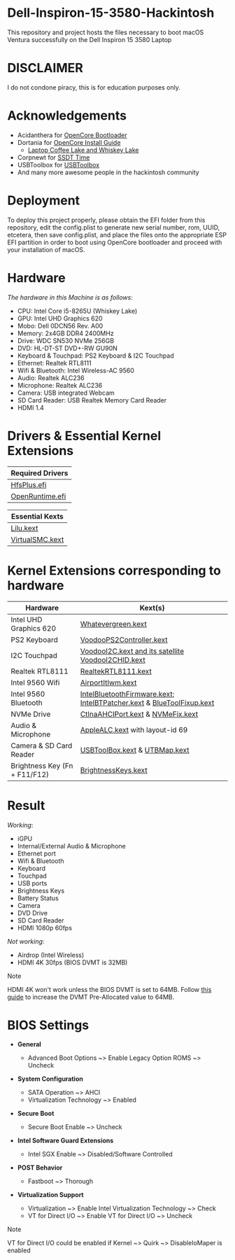 # Dell-Inspiron-15-3580-Hackintosh
This repository and project hosts the files necessary to boot macOS Ventura successfully on the Dell Inspiron 15 3580 Laptop

# DISCLAIMER
I do not condone piracy, this is for education purposes only.

# Acknowledgements
- Acidanthera for [OpenCore Bootloader](https://github.com/acidanthera/OpenCorePkg)
- Dortania for [OpenCore Install Guide](https://dortania.github.io/OpenCore-Install-Guide)
  -  [Laptop Coffee Lake and Whiskey Lake](https://dortania.github.io/OpenCore-Install-Guide/config-laptop.plist/coffee-lake.html)
- Corpnewt for [SSDT Time](https://github.com/corpnewt/SSDTTime)
- USBToolbox for [USBToolbox](https://github.com/USBToolBox)
- And many more awesome people in the hackintosh community
  
# Deployment
To deploy this project properly, please obtain the EFI folder from this repository, edit the config.plist to generate new serial number, rom, UUID, etcetera, then save config.plist, and place the files onto the appropriate ESP EFI partition in order to boot using OpenCore bootloader and proceed with your installation of macOS.

# Hardware
_The hardware in this Machine is as follows_:
- CPU: Intel Core i5-8265U (Whiskey Lake)
- GPU: Intel UHD Graphics 620
- Mobo: Dell 0DCN56 Rev. A00
- Memory: 2x4GB DDR4 2400MHz 
- Drive: WDC SN530 NVMe 256GB
- DVD: HL-DT-ST DVD+-RW GU90N
- Keyboard & Touchpad: PS2 Keyboard & I2C Touchpad
- Ethernet: Realtek RTL8111
- Wifi & Bluetooth: Intel Wireless-AC 9560
- Audio: Realtek ALC236
- Microphone: Realtek ALC236
- Camera: USB integrated Webcam
- SD Card Reader: USB Realtek Memory Card Reader
- HDMI 1.4

# Drivers & Essential Kernel Extensions
| Required Drivers |
| ------------- |
| [HfsPlus.efi](https://github.com/acidanthera/OcBinaryData/blob/master/Drivers/HfsPlus.efi) |
| [OpenRuntime.efi](https://github.com/acidanthera/OpenCorePkg) |

| Essential Kexts |
| ------------- |
| [Lilu.kext](https://github.com/acidanthera/Lilu) |
| [VirtualSMC.kext](https://github.com/acidanthera/VirtualSMC) |

# Kernel Extensions corresponding to hardware
| Hardware  | Kext(s) |
| ------------- | ------------- |
| Intel UHD Graphics 620  | [Whatevergreen.kext](https://github.com/acidanthera/WhateverGreen)  |
| PS2 Keyboard | [VoodooPS2Controller.kext](https://github.com/acidanthera/VoodooPS2)  |
| I2C Touchpad | [VoodooI2C.kext and its satellite VoodooI2CHID.kext](https://github.com/VoodooI2C/VoodooI2C)  |
| Realtek RTL8111 | [RealtekRTL8111.kext](https://github.com/Mieze/RTL8111_driver_for_OS_X) |
| Intel 9560 Wifi | [AirportItlwm.kext](https://github.com/OpenIntelWireless/itlwm)|
| Intel 9560 Bluetooth | [IntelBluetoothFirmware.kext; IntelBTPatcher.kext](https://github.com/OpenIntelWireless/IntelBluetoothFirmware) & [BlueToolFixup.kext](https://github.com/acidanthera/BrcmPatchRAM)|
| NVMe Drive | [CtlnaAHCIPort.kext](https://github.com/dortania/OpenCore-Install-Guide/blob/master/extra-files/CtlnaAHCIPort.kext.zip) & [NVMeFix.kext](https://github.com/acidanthera/NVMeFix) |
| Audio & Microphone | [AppleALC.kext](https://github.com/acidanthera/AppleALC) with layout-id 69  |
| Camera & SD Card Reader | [USBToolBox.kext](https://github.com/USBToolBox/kext) & [UTBMap.kext](https://github.com/USBToolBox/tool)  |
| Brightness Key (Fn + F11/F12)  | [BrightnessKeys.kext](https://github.com/acidanthera/BrightnessKeys)  |

# Result
_Working_:
- iGPU
- Internal/External Audio & Microphone
- Ethernet port
- Wifi & Bluetooth
- Keyboard
- Touchpad
- USB ports
- Brightness Keys
- Battery Status
- Camera
- DVD Drive
- SD Card Reader
- HDMI 1080p 60fps

_Not working_:
- Airdrop (Intel Wireless)
- HDMI 4K 30fps (BIOS DVMT is 32MB)
> [!NOTE]
> HDMI 4K won't work unless the BIOS DVMT is set to 64MB. Follow [this guide](https://github.com/BluePurplePro/Dell-Inspiron-15-3580-Hackintosh/blob/main/Increase_DVMT_Pre-Allocated_to_64MB_on_Dell_Inspiron_15_3580.md) to increase the DVMT Pre-Allocated value to 64MB.

# BIOS Settings
- **General**
  - Advanced Boot Options ~> Enable Legacy Option ROMS ~> Uncheck
 
- **System Configuration**
  - SATA Operation ~> AHCI
  - Virtualization Technology ~> Enabled
- **Secure Boot**
  - Secure Boot Enable ~> Uncheck
- **Intel Software Guard Extensions**
  - Intel SGX Enable ~> Disabled/Software Controlled
- **POST Behavior**
  - Fastboot ~> Thorough
- **Virtualization Support**
  - Virtualization ~> Enable Intel Virtualization Technology ~> Check
  - VT for Direct I/O ~> Enable VT for Direct I/O ~> Uncheck
> [!NOTE]
> VT for Direct I/O could be enabled if Kernel ~> Quirk ~> DisableIoMaper is enabled
